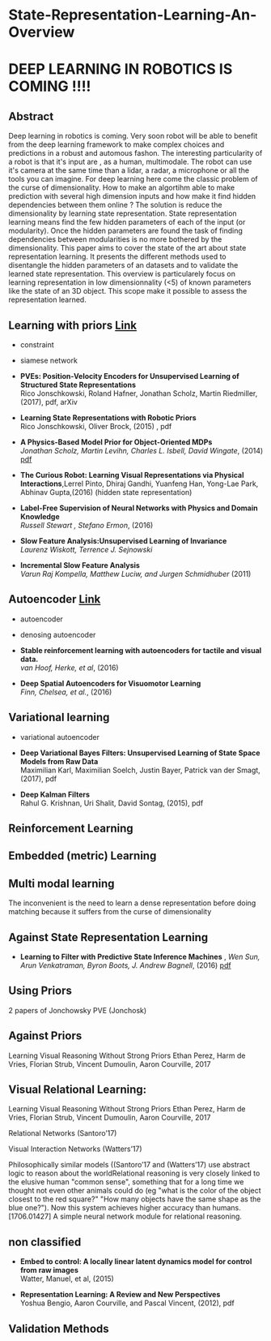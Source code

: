 # State-Representation-Learning-An-Overview

# DEEP LEARNING IN ROBOTICS IS COMING  !!!!

## Abstract

Deep learning in robotics is coming. Very soon robot will be able to benefit from the deep learning framework to make complex choices and predictions in a robust and automous fashon. The interesting particularity of a robot is that it's input are , as a human, multimodale. The robot can use it's camera at the same time than a lidar, a radar, a microphone or all the tools you can imagine. For deep learning here come the classic problem of the curse of dimensionality. How to make an algortihm able to make prediction with several high dimension inputs and how make it find hidden dependencies between them online ? The solution is reduce the dimensionality by learning state representation. State representation learning means find the few hidden parameters of each of the input (or modularity). Once the hidden parameters are found the task of finding dependencies between modularities is no more bothered by the dimensionality. This paper aims to cover the state of the art about state representation learning. It presents the different methods used to disentangle the hidden parameters of an datasets and to validate the learned state representation. This overview is particularely focus on learning representation in low dimensionnality (<5) of known parameters like the state of an 3D object. This scope make it possible to assess the representation learned. 


## Learning with priors [Link](https://github.com/TLESORT/State-Representation-Learning-An-Overview/blob/master/LearningWithApriori.md)

- constraint
- siamese network

- **PVEs: Position-Velocity Encoders for Unsupervised Learning of Structured State Representations** <br> Rico Jonschkowski, Roland Hafner, Jonathan Scholz, Martin Riedmiller, (2017), pdf, arXiv

 - **Learning State Representations with Robotic Priors**<br> Rico Jonschkowski, Oliver Brock, (2015) , pdf <br>
 
 - **A Physics-Based Model Prior for Object-Oriented MDPs** <br> *Jonathan Scholz, Martin Levihn, Charles L. Isbell, David Wingate*, (2014) [pdf](http://proceedings.mlr.press/v32/scholz14.pdf)  

- **The Curious Robot: Learning Visual Representations via Physical Interactions**,Lerrel Pinto, Dhiraj Gandhi, Yuanfeng Han, Yong-Lae Park, Abhinav Gupta,(2016) (hidden state representation) <br>

- **Label-Free Supervision of Neural Networks with Physics and Domain Knowledge**<br> *Russell Stewart , Stefano Ermon*, (2016) 
 
- **Slow Feature Analysis:Unsupervised Learning of Invariance**<br> *Laurenz Wiskott, Terrence J. Sejnowski*
 - **Incremental Slow Feature Analysis** <br> *Varun Raj Kompella, Matthew Luciw, and Jurgen Schmidhuber* (2011)

## Autoencoder [Link](https://github.com/TLESORT/State-Representation-Learning-An-Overview/blob/master/Autoencoders.md)

- autoencoder
- denosing autoencoder


- **Stable reinforcement learning with autoencoders for tactile and visual data.**<br> *van Hoof, Herke, et al*, (2016)
- **Deep Spatial Autoencoders for Visuomotor Learning**<br> *Finn, Chelsea, et al.*, (2016)


## Variational learning

- variational autoencoder

- **Deep Variational Bayes Filters: Unsupervised Learning of State Space Models from Raw Data**  <br> Maximilian Karl, Maximilian Soelch, Justin Bayer, Patrick van der Smagt, (2017), pdf
- **Deep Kalman Filters** <br> Rahul G. Krishnan, Uri Shalit, David Sontag, (2015), pdf

## Reinforcement Learning

## Embedded (metric) Learning

## Multi modal learning

The inconvenient is the need to learn a dense representation before doing matching because it suffers from the curse of dimensionality 

## Against State Representation Learning

- **Learning to Filter with Predictive State Inference Machines** , *Wen Sun, Arun Venkatraman, Byron Boots, J. Andrew Bagnell*, (2016) [pdf](https://arxiv.org/pdf/1512.08836)

## Using Priors
2 papers of Jonchowsky PVE (Jonchosk)

## Against Priors
Learning Visual Reasoning Without Strong Priors
Ethan Perez, Harm de Vries, Florian Strub, Vincent Dumoulin, Aaron Courville, 2017

## Visual Relational Learning:
Learning Visual Reasoning Without Strong Priors
Ethan Perez, Harm de Vries, Florian Strub, Vincent Dumoulin, Aaron Courville, 2017

Relational Networks (Santoro’17) 

Visual Interaction Networks (Watters’17)

Philosophically similar models ((Santoro’17 and (Watters’17) use abstract logic to reason about the worldRelational reasoning is very closely linked to the elusive human "common sense", something that for a long time we thought not even other animals could do (eg "what is the color of the object closest to the red square?" "How many objects have the same shape as the blue one?"). Now this system achieves higher accuracy than humans.  [1706.01427] A simple neural network module for relational reasoning.

## non classified
- **Embed to control: A locally linear latent dynamics model for control from raw images** <br> Watter, Manuel, et al, (2015)
 
 - **Representation Learning: A Review and New Perspectives** <br> Yoshua Bengio, Aaron Courville, and Pascal Vincent, (2012), pdf
 
## Validation Methods


